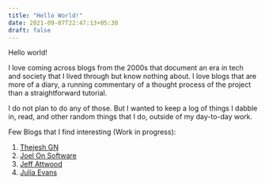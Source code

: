 ```yaml
---
title: "Hello World!"
date: 2021-09-07T22:47:13+05:30
draft: false
---
```


Hello world!

I love coming across blogs from the 2000s that document an era in tech and society that I lived through but know nothing about.
I love blogs that are more of a diary, a running commentary of a thought process of the project than a straightforward tutorial.

I do not plan to do any of those. But I wanted to keep a log of things I dabble in, read, and other random things that I do, outside of my day-to-day work.

Few Blogs that I find interesting (Work in progress):

1. [Thejesh GN](https://thejeshgn.com/)
2. [Joel On Software](https://www.joelonsoftware.com/)
3. [Jeff Attwood](https://blog.codinghorror.com/)
4. [Julia Evans](https://jvns.ca/)
